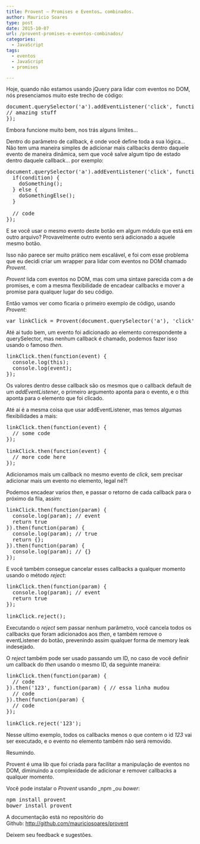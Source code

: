```yaml
---
title: Provent – Promises e Eventos… combinados.
author: Mauricio Soares
type: post
date: 2015-10-07
url: /provent-promises-e-eventos-combinados/
categories:
  - JavaScript
tags:
  - eventos
  - JavaScript
  - promises

---
```

Hoje, quando não estamos usando jQuery para lidar com eventos no DOM, nós presenciamos muito este trecho de código:

<pre class="lang-javascript">document.querySelector('a').addEventListener('click', function() {
// amazing stuff
});
</pre>

Embora funcione muito bem, nos trás alguns limites&#8230;

Dentro do parâmetro de callback, é onde você define toda a sua lógica&#8230; Não tem uma maneira simples de adicionar mais callbacks dentro daquele evento de maneira dinâmica, sem que você salve algum tipo de estado dentro daquele callback&#8230; por exemplo:

<pre class="lang-javascript">document.querySelector('a').addEventListener('click', function() {
  if(condition) {
    doSomething();
  } else {
    doSomethingElse();
  }

  // code
});
</pre>

E se você usar o mesmo evento deste botão em algum módulo que está em outro arquivo? Provavelmente outro evento será adicionado a aquele mesmo botão.

Isso não parece ser muito prático nem escalável, e foi com esse problema que eu decidi criar um wrapper para lidar com eventos no DOM chamado _Provent_.

_Provent_ lida com eventos no DOM, mas com uma sintaxe parecida com a de promises, e com a mesma flexibilidade de encadear callbacks e mover a promise para qualquer lugar do seu código.

Então vamos ver como ficaria o primeiro exemplo de código, usando _Provent_:

<pre class="lang-javascript">var linkClick = Provent(document.querySelector('a'), 'click');
</pre>

Até ai tudo bem, um evento foi adicionado ao elemento correspondente a querySelector, mas nenhum callback é chamado, podemos fazer isso usando o famoso _then_.

<pre class="lang-javascript">linkClick.then(function(event) {
  console.log(this);
  console.log(event);
});
</pre>

Os valores dentro desse callback são os mesmos que o callback default de um _addEventListener_, o primeiro argumento aponta para o evento, e o _this_ aponta para o elemento que foi clicado.

Até ai é a mesma coisa que usar addEventListener, mas temos algumas flexibilidades a mais:

<pre class="lang-javascript">linkClick.then(function(event) {
  // some code
});

linkClick.then(function(event) {
  // more code here
});
</pre>

Adicionamos mais um callback no mesmo evento de _click_, sem precisar adicionar mais um evento no elemento, legal né?!

Podemos encadear varios _then_, e passar o retorno de cada callback para o próximo da fila, assim:

<pre class="lang-javascript">linkClick.then(function(param) {
  console.log(param); // event
  return true
}).then(function(param) {
  console.log(param); // true
  return {};
}).then(function(param) {
  console.log(param); // {}
});
</pre>

E você também consegue cancelar esses callbacks a qualquer momento usando o método _reject_:

<pre class="lang-javascript">linkClick.then(function(param) {
  console.log(param); // event
  return true
});

linkClick.reject();
</pre>

Executando o _reject_ sem passar nenhum parâmetro, você cancela todos os callbacks que foram adicionados aos _then_, e também remove o eventListener do botão, prevenindo assim qualquer forma de memory leak indesejado.

O _reject_ também pode ser usado passando um ID, no caso de você definir um callback do _then_ usando o mesmo ID, da seguinte maneira:

<pre class="lang-javascript">linkClick.then(function(param) {
  // code
}).then('123', function(param) { // essa linha mudou
  // code
}).then(function(param) {
  // code
});

linkClick.reject('123');
</pre>

Nesse ultimo exemplo, todos os callbacks menos o que contem o id _123_ vai ser executado, e o evento no elemento também não será removido.

Resumindo.

Provent é uma lib que foi criada para facilitar a manipulação de eventos no DOM, diminuindo a complexidade de adicionar e remover callbacks a qualquer momento.

Você pode instalar o _Provent_ usando _npm _ou _bower_:

<pre>npm install provent
bower install provent
</pre>

A documentação está no repositório do Github: <http://github.com/mauriciosoares/provent>

Deixem seu feedback e sugestões.